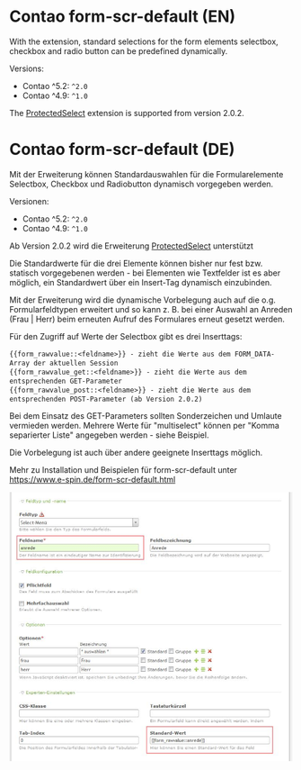 # Contao form-scr-default (EN)

With the extension, standard selections for the form elements selectbox, checkbox and radio
button can be predefined dynamically.

Versions:

- Contao ^5.2: ``^2.0``
- Contao ^4.9: ``^1.0``

The [ProtectedSelect](https://github.com/christianbarkowsky/contao-protectedselect) extension is supported from
version 2.0.2.

# Contao form-scr-default (DE)

Mit der Erweiterung können Standardauswahlen für die Formularelemente Selectbox, Checkbox und
Radiobutton dynamisch vorgegeben werden.

Versionen:

- Contao ^5.2: ``^2.0``
- Contao ^4.9: ``^1.0``

Ab Version 2.0.2 wird die Erweiterung [ProtectedSelect](https://github.com/christianbarkowsky/contao-protectedselect)
unterstützt

Die Standardwerte für die drei Elemente können bisher nur fest bzw. statisch vorgegebenen
werden - bei Elementen wie Textfelder ist es aber möglich, ein Standardwert über ein Insert-Tag
dynamisch einzubinden.

Mit der Erweiterung wird die dynamische Vorbelegung auch auf die o.g. Formularfeldtypen
erweitert und so kann z. B. bei einer Auswahl an Anreden (Frau | Herr) beim erneuten Aufruf
des Formulares erneut gesetzt werden.

Für den Zugriff auf Werte der Selectbox gibt es drei Inserttags:

    {{form_rawvalue::<feldname>}} - zieht die Werte aus dem FORM_DATA-Array der aktuellen Session
    {{form_rawvalue_get::<feldname>}} - zieht die Werte aus dem entsprechenden GET-Parameter
    {{form_rawvalue_post::<feldname>}} - zieht die Werte aus dem entsprechenden POST-Parameter (ab Version 2.0.2)

Bei dem Einsatz des GET-Parameters sollten Sonderzeichen und Umlaute vermieden werden. Mehrere
Werte für "multiselect" können per "Komma separierter Liste" angegeben werden - siehe Beispiel.

Die Vorbelegung ist auch über andere geeignete Inserttags möglich.

Mehr zu Installation und Beispielen für form-scr-default unter https://www.e-spin.de/form-scr-default.html

![Screenshot widget](https://github.com/e-spin/form-scr-default-bundle/blob/master/doc/e-spin_form-scr-default.jpg?raw=true "Screenshot widget")
